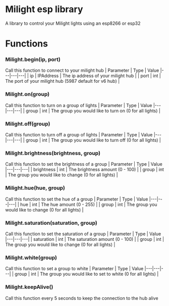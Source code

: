 # Milight esp library

A library to control your Milight lights using an esp8266 or esp32


# Functions

### Milight.begin(ip, port)
Call this function to connect to your milight hub
| Parameter | Type | Value
|---|---|---|
| ip | IPAddress | The ip address of your milight hub |
| port | int | The port of your milight hub (5987 default for v6 hub) |


### Milight.on(group)
Call this function to turn on a group of lights
| Parameter | Type | Value
|---|---|---|
| group | int | The group you would like to turn on (0 for all lights) |

### Milight.off(group)
Call this function to turn off a group of lights
| Parameter | Type | Value
|---|---|---|
| group | int | The group you would like to turn off (0 for all lights) |


### Milight.brightness(brightness, group)
Call this function to set the brightness of a group
| Parameter | Type | Value
|---|---|---|
| brightness | int | The brightness amount (0 - 100) |
| group | int | The group you would like to change (0 for all lights) |


### Milight.hue(hue, group)
Call this function to set the hue of a group
| Parameter | Type | Value
|---|---|---|
| hue | int | The hue amount (0 - 255) |
| group | int | The group you would like to change (0 for all lights) |


### Milight.saturation(saturation, group)
Call this function to set the saturation of a group
| Parameter | Type | Value
|---|---|---|
| saturation | int | The saturation amount (0 - 100) |
| group | int | The group you would like to change (0 for all lights) |


### Milight.white(group)
Call this function to set a group to white
| Parameter | Type | Value
|---|---|---|
| group | int | The group you would like to set to white (0 for all lights) |


### Milight.keepAlive()
Call this function every 5 seconds to keep the connection to the hub alive
